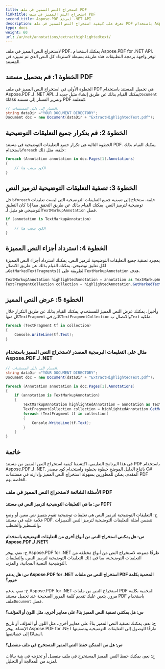 ```yaml
---
title: استخراج النص المميز في ملف PDF
linktitle: استخراج النص المميز في ملف PDF
second_title: Aspose.PDF لمرجع .NET API
description: تعرف على كيفية استخراج النص المميز في ملف PDF باستخدام Aspose.PDF لـ .NET باستخدام هذا الدليل التفصيلي خطوة بخطوة.
type: docs
weight: 60
url: /ar/net/annotations/extracthighlightedtext/
---
```

لاستخراج النص المميز في ملف PDF، يمكنك استخدام Aspose.PDF for .NET API. توفر واجهة برمجة التطبيقات هذه طريقة بسيطة لاسترداد كل النص الذي تم تمييزه في المستند.

## الخطوة 1: قم بتحميل مستند PDF

 الخطوة الأولى في استخراج النص المميز في ملف PDF هي تحميل المستند باستخدام Aspose.PDF لـ .NET API. يمكنك القيام بذلك عن طريق إنشاء مثيل جديد لـ`Document` class وتمرير المسار إلى مستند PDF كمعلمة. 

```csharp
// المسار إلى دليل المستندات.
string dataDir ="YOUR DOCUMENT DIRECTORY";
Document doc = new Document(dataDir + "ExtractHighlightedText.pdf");
```

## الخطوة 2: قم بتكرار جميع التعليقات التوضيحية

 الخطوة التالية هي تكرار جميع التعليقات التوضيحية في مستند PDF. يمكنك القيام بذلك باستخدام`foreach` حلقة، مثل ذلك:

```csharp
foreach (Annotation annotation in doc.Pages[1].Annotations)
{
	// الكود يذهب هنا
}
```

## الخطوة 3: تصفية التعليقات التوضيحية لترميز النص

 داخل`foreach` حلقة، ستحتاج إلى تصفية جميع التعليقات التوضيحية التي ليست تعليقات توضيحية لترميز النص. يمكنك القيام بذلك عن طريق التحقق مما إذا كان التعليق التوضيحي هو مثيل لـ`TextMarkupAnnotation` فصل.

```csharp
if (annotation is TextMarkupAnnotation)
{
	// الكود يذهب هنا
}
```

## الخطوة 4: استرداد أجزاء النص المميزة

 بمجرد تصفية جميع التعليقات التوضيحية لترميز النص، يمكنك استرداد أجزاء النص المميزة لكل تعليق توضيحي. يمكنك القيام بذلك عن طريق الاتصال بـ`GetMarkedTextFragments()` الطريقة على`TextMarkupAnnotation` هدف.

```csharp
TextMarkupAnnotation highlightedAnnotation = annotation as TextMarkupAnnotation;
TextFragmentCollection collection = highlightedAnnotation.GetMarkedTextFragments();
```

## الخطوة 5: عرض النص المميز

 وأخيرا، يمكنك عرض النص المميز للمستخدم. يمكنك القيام بذلك عن طريق التكرار خلال كل منها`TextFragment` كائن في`TextFragmentCollection` والاتصال ب`Text` ملكية.

```csharp
foreach (TextFragment tf in collection)
{
	Console.WriteLine(tf.Text);
}
```

### مثال على التعليمات البرمجية المصدر لاستخراج النص المميز باستخدام Aspose.PDF لـ .NET

```csharp
// المسار إلى دليل المستندات.
string dataDir ="YOUR DOCUMENT DIRECTORY";
Document doc = new Document(dataDir + "ExtractHighlightedText.pdf");

foreach (Annotation annotation in doc.Pages[1].Annotations)
{
	if (annotation is TextMarkupAnnotation)
	{
		TextMarkupAnnotation highlightedAnnotation = annotation as TextMarkupAnnotation;
		TextFragmentCollection collection = highlightedAnnotation.GetMarkedTextFragments();
		foreach (TextFragment tf in collection)
		{
			Console.WriteLine(tf.Text);
		}
	}
}
```

## خاتمة

في هذا البرنامج التعليمي، اكتشفنا كيفية استخراج النص المميز من مستند PDF باستخدام Aspose.PDF لـ .NET. باتباع الدليل الموضح خطوة بخطوة واستخدام كود مصدر C# المقدم، يمكن للمطورين بسهولة استخراج النص المميز وإدارته في مستندات PDF الخاصة بهم.

### الأسئلة الشائعة لاستخراج النص المميز في ملف PDF

#### س: ما هي التعليقات التوضيحية لترميز النص في مستند PDF؟

ج: التعليقات التوضيحية لترميز النص هي تعليقات توضيحية تقوم بتمييز نص معين أو وضع علامة عليه في مستند PDF. تتضمن أمثلة التعليقات التوضيحية لترميز النص التمييزات والتسطير والشطب.

#### س: هل يمكنني استخراج النص من أنواع أخرى من التعليقات التوضيحية باستخدام Aspose.PDF لـ .NET؟

ج: نعم، يوفر Aspose.PDF for .NET طرقًا متنوعة لاستخراج النص من أنواع مختلفة من التعليقات التوضيحية، بما في ذلك التعليقات التوضيحية لترميز النص، والتعليقات التوضيحية النصية المجانية، والمزيد.

#### س: هل يدعم Aspose.PDF for .NET استخراج النص من ملفات PDF المحمية بكلمة مرور؟

 ج: نعم، يدعم Aspose.PDF for .NET استخراج النص من ملفات PDF المحمية بكلمة مرور. يتعين عليك تقديم كلمة المرور الصحيحة عند تحميل مستند PDF باستخدام ملف`Document` فصل.

#### س: هل يمكنني تصفية النص المميز بناءً على معايير أخرى، مثل اللون أو المؤلف؟

ج: نعم، يمكنك تصفية النص المميز بناءً على معايير أخرى، مثل اللون أو المؤلف أو تاريخ الإنشاء. يوفر Aspose.PDF for .NET طرقًا للوصول إلى التعليقات التوضيحية وتصفيتها استنادًا إلى خصائصها.

#### س: هل من الممكن حفظ النص المميز المستخرج في ملف منفصل؟

ج: نعم، يمكنك حفظ النص المميز المستخرج في ملف منفصل أو تخزينه في بنية بيانات لمزيد من المعالجة أو التحليل.
